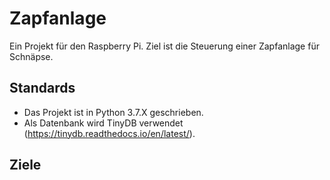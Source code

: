 # Zapfanlage

Ein Projekt für den Raspberry Pi. Ziel ist die Steuerung einer Zapfanlage für Schnäpse.

## Standards

- Das Projekt ist in Python 3.7.X geschrieben.
- Als Datenbank wird TinyDB verwendet (https://tinydb.readthedocs.io/en/latest/).

## Ziele

